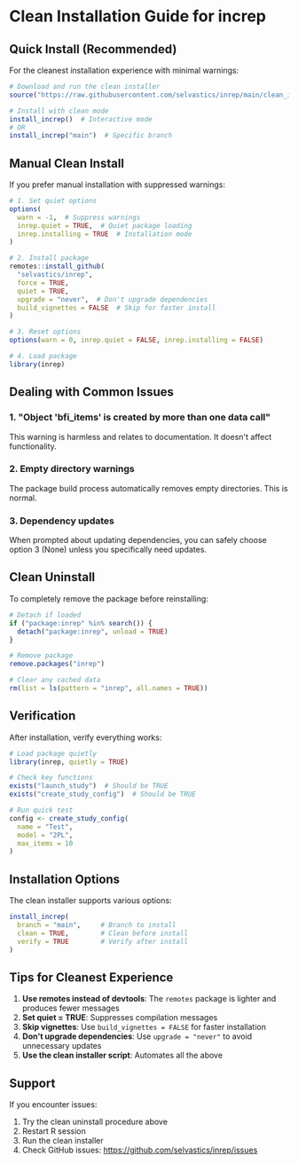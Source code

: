 # Clean Installation Guide for increp

## Quick Install (Recommended)

For the cleanest installation experience with minimal warnings:

```r
# Download and run the clean installer
source("https://raw.githubusercontent.com/selvastics/inrep/main/clean_install.R")

# Install with clean mode
install_increp()  # Interactive mode
# OR
install_increp("main")  # Specific branch
```

## Manual Clean Install

If you prefer manual installation with suppressed warnings:

```r
# 1. Set quiet options
options(
  warn = -1,  # Suppress warnings
  inrep.quiet = TRUE,  # Quiet package loading
  inrep.installing = TRUE  # Installation mode
)

# 2. Install package
remotes::install_github(
  "selvastics/inrep",
  force = TRUE,
  quiet = TRUE,
  upgrade = "never",  # Don't upgrade dependencies
  build_vignettes = FALSE  # Skip for faster install
)

# 3. Reset options
options(warn = 0, inrep.quiet = FALSE, inrep.installing = FALSE)

# 4. Load package
library(inrep)
```

## Dealing with Common Issues

### 1. "Object 'bfi_items' is created by more than one data call"

This warning is harmless and relates to documentation. It doesn't affect functionality.

### 2. Empty directory warnings

The package build process automatically removes empty directories. This is normal.

### 3. Dependency updates

When prompted about updating dependencies, you can safely choose option 3 (None) unless you specifically need updates.

## Clean Uninstall

To completely remove the package before reinstalling:

```r
# Detach if loaded
if ("package:inrep" %in% search()) {
  detach("package:inrep", unload = TRUE)
}

# Remove package
remove.packages("inrep")

# Clear any cached data
rm(list = ls(pattern = "inrep", all.names = TRUE))
```

## Verification

After installation, verify everything works:

```r
# Load package quietly
library(inrep, quietly = TRUE)

# Check key functions
exists("launch_study")  # Should be TRUE
exists("create_study_config")  # Should be TRUE

# Run quick test
config <- create_study_config(
  name = "Test",
  model = "2PL",
  max_items = 10
)
```

## Installation Options

The clean installer supports various options:

```r
install_increp(
  branch = "main",     # Branch to install
  clean = TRUE,        # Clean before install
  verify = TRUE        # Verify after install
)
```

## Tips for Cleanest Experience

1. **Use remotes instead of devtools**: The `remotes` package is lighter and produces fewer messages
2. **Set quiet = TRUE**: Suppresses compilation messages
3. **Skip vignettes**: Use `build_vignettes = FALSE` for faster installation
4. **Don't upgrade dependencies**: Use `upgrade = "never"` to avoid unnecessary updates
5. **Use the clean installer script**: Automates all the above

## Support

If you encounter issues:
1. Try the clean uninstall procedure above
2. Restart R session
3. Run the clean installer
4. Check GitHub issues: https://github.com/selvastics/inrep/issues